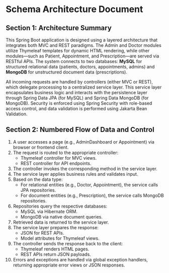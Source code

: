 # Schema Architecture Document

## Section 1: Architecture Summary

This Spring Boot application is designed using a layered architecture that integrates both MVC and REST paradigms. The Admin and Doctor modules utilize Thymeleaf templates for dynamic HTML rendering, while other modules—such as Patient, 
Appointment, and Prescription—are served via RESTful APIs. The system connects to two databases: **MySQL** for structured relational data (patients, doctors, appointments, admins) and **MongoDB** for unstructured document data (prescriptions).

All incoming requests are handled by controllers (either MVC or REST), which delegate processing to a centralized service layer. This service layer encapsulates business logic and interacts with the persistence layer 
through Spring Data JPA (for MySQL) and Spring Data MongoDB (for MongoDB). Security is enforced using Spring Security with role-based access control, and data validation is performed using Jakarta Bean Validation.

## Section 2: Numbered Flow of Data and Control

1. A user accesses a page (e.g., AdminDashboard or Appointment) via browser or frontend client.
2. The request is routed to the appropriate controller:
   - Thymeleaf controller for MVC views.
   - REST controller for API endpoints.
3. The controller invokes the corresponding method in the service layer.
4. The service layer applies business rules and validates input.
5. Based on the data type:
   - For relational entities (e.g., Doctor, Appointment), the service calls JPA repositories.
   - For document entities (e.g., Prescription), the service calls MongoDB repositories.
6. Repositories query the respective databases:
   - MySQL via Hibernate ORM.
   - MongoDB via native document queries.
7. Retrieved data is returned to the service layer.
8. The service layer prepares the response:
   - JSON for REST APIs.
   - Model attributes for Thymeleaf views.
9. The controller sends the response back to the client:
   - Thymeleaf renders HTML pages.
   - REST APIs return JSON payloads.
10. Errors and exceptions are handled via global exception handlers, returning appropriate error views or JSON responses.
